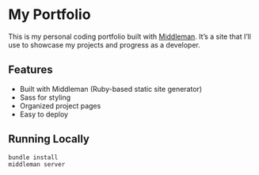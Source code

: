 # My Portfolio

This is my personal coding portfolio built with [Middleman](https://middlemanapp.com/).
It’s a site that I’ll use to showcase my projects and progress as a developer.

## Features
- Built with Middleman (Ruby-based static site generator)
- Sass for styling
- Organized project pages
- Easy to deploy

## Running Locally
```bash
bundle install
middleman server

